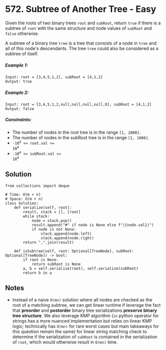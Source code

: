 # 572. Subtree of Another Tree - Easy

Given the roots of two binary trees `root` and `subRoot`, return `true` if there is a subtree of `root` with the same structure and node values of `subRoot` and `false` otherwise.

A subtree of a binary tree `tree` is a tree that consists of a node in `tree` and all of this node's descendants. The tree `tree` could also be considered as a subtree of itself.

##### Example 1:

```
Input: root = [3,4,5,1,2], subRoot = [4,1,2]
Output: true
```

##### Example 2:

```
Input: root = [3,4,5,1,2,null,null,null,null,0], subRoot = [4,1,2]
Output: false
```

##### Constraints:

- The number of nodes in the root tree is in the range `[1, 2000]`.
- The number of nodes in the subRoot tree is in the range `[1, 1000]`.
- <code>-10<sup>4</sup> <= root.val <= 10<sup>4</sup></code>
- <code>-10<sup>4</sup> <= subRoot.val <= 10<sup>4</sup></code>

## Solution

```
from collections import deque

# Time: O(m + n)
# Space: O(m + n)
class Solution:
    def serialize(self, root):
        result, stack = [], [root]
        while stack:
            node = stack.pop()
            result.append("#" if node is None else f"|{node.val}|")
            if node is not None:
                stack.append(node.left)
                stack.append(node.right)
        return ",".join(result)

    def isSubtree(self, root: Optional[TreeNode], subRoot: Optional[TreeNode]) -> bool:
        if root is None:
            return subRoot is None
        a, b = self.serialize(root), self.serialize(subRoot)
        return b in a
```

## Notes
- Instead of a naive `O(mn)` solution where all nodes are checked as the root of a matching subtree, we can get linear runtime if leverage the fact that **preorder** and **postorder** binary tree serializations **preserve binary tree structure**. We also leverage KMP algorithm (`in` python operator for strings has a more nuanced implementation but relies on linear KMP logic; technically has `O(mn)` for rare worst cases but main takeaways for this question remain the same) for linear string matching check to determine if the serialization of `subRoot` is contained in the serialization of `root`, which would otherwise result in `O(mn)` time.